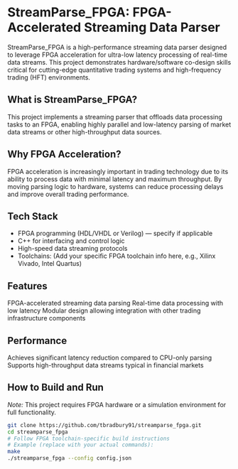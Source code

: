 # StreamParse_FPGA: FPGA-Accelerated Streaming Data Parser

StreamParse_FPGA is a high-performance streaming data parser designed to leverage FPGA acceleration for ultra-low latency processing of real-time data streams. This project demonstrates hardware/software co-design skills critical for cutting-edge quantitative trading systems and high-frequency trading (HFT) environments.

## What is StreamParse_FPGA?

This project implements a streaming parser that offloads data processing tasks to an FPGA, enabling highly parallel and low-latency parsing of market data streams or other high-throughput data sources.

## Why FPGA Acceleration?

FPGA acceleration is increasingly important in trading technology due to its ability to process data with minimal latency and maximum throughput. By moving parsing logic to hardware, systems can reduce processing delays and improve overall trading performance.

## Tech Stack

- FPGA programming (HDL/VHDL or Verilog) — specify if applicable  
- C++ for interfacing and control logic  
- High-speed data streaming protocols  
- Toolchains: (Add your specific FPGA toolchain info here, e.g., Xilinx Vivado, Intel Quartus)

## Features

FPGA-accelerated streaming data parsing
Real-time data processing with low latency
Modular design allowing integration with other trading infrastructure components

## Performance

Achieves significant latency reduction compared to CPU-only parsing
Supports high-throughput data streams typical in financial markets

## How to Build and Run

*Note:* This project requires FPGA hardware or a simulation environment for full functionality.

```bash
git clone https://github.com/tbradbury91/streamparse_fpga.git
cd streamparse_fpga
# Follow FPGA toolchain-specific build instructions
# Example (replace with your actual commands):
make
./streamparse_fpga --config config.json

